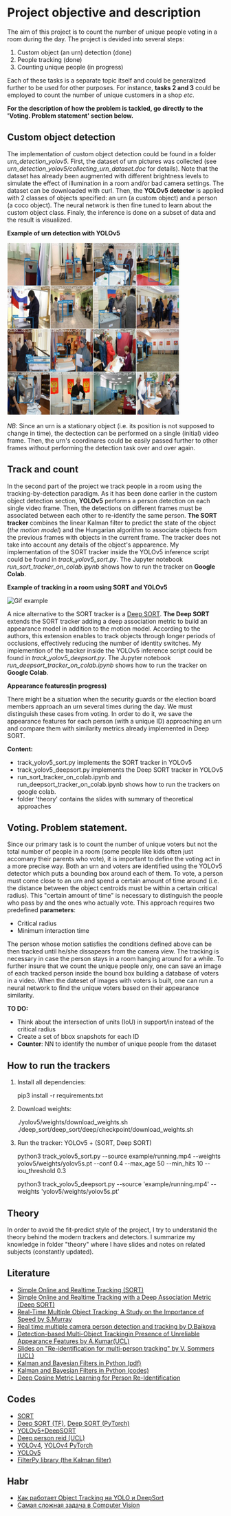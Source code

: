 # Project objective and description

The aim of this project is to count the number of unique people voting in a room during the day.
The project is devided into several steps:

1. Custom object (an urn) detection (done)
2. People tracking (done)
3. Counting unique people (in progress)

Each of these tasks is a separate topic itself and could be generalized further to be used for other purposes.
For instance, **tasks 2 and 3** could be employed to count the number of unique customers in a shop *etc*.  

**For the description of how the problem is tackled, go directly to the 'Voting. Problem statement' section below.**

## Custom object detection 

The implementation of custom object detection could be found in a folder *urn_detection_yolov5*. 
First, the dataset of urn pictures was collected (see *urn_detection_yolov5/collecting_urn_dataset.doc*
for details). Note that the dataset has already been augmented with different brightness levels to simulate the 
effect of illumination in a room and/or bad camera settings. The dataset can be downloaded with curl.
Then, the **YOLOv5 detector** is applied with 2 classes of objects specified: an urn (a custom object) 
and a person (a coco object). The neural network is then fine tuned to learn about the custom 
object class. Finaly, the inference is done on a subset of data and the result is visualized. 

**Example of urn detection with YOLOv5**

<img src="example/urn_detection_inference.jpeg" width="400" class="centerImage">

*NB*: Since an urn is a stationary object (i.e. its position is not supposed to change in time),
the dectection can be performed on a single (initial) video frame. Then, the urn's coordinares could
be easily passed further to other frames without performing the detection task over and over again. 

## Track and count

In the second part of the project we track people in a room using the tracking-by-detection paradigm.
As it has been done earlier in the custom object detection section, **YOLOv5** performs a person
detection on each single video frame. Then, the detections on different frames must be associated 
between each other to re-identify the same person. **The SORT tracker** combines the linear Kalman filter
to predict the state of the object (*the motion model*) and the Hungarian algorithm to associate objects 
from the previous frames with objects in the current frame. The tracker does not take into account any details
of the object's appearence. My implementation of the SORT tracker inside the YOLOv5 inference script could be found in 
*track_yolov5_sort.py*. The Jupyter notebook *run_sort_tracker_on_colab.ipynb* shows how to run the
tracker on **Google Colab**.

**Example of tracking in a room using SORT and YOLOv5**

![Gif example](https://github.com/maxmarkov/track_and_count/blob/master/example/tracker_example.gif)

A nice alternative to the SORT tracker is a [Deep SORT](https://arxiv.org/pdf/1703.07402.pdf).
**The Deep SORT** extends the SORT tracker adding a deep association metric to build an appearance
model in addition to the motion model. According to the authors, this extension enables to track objects
through longer periods of occlusions, effectively reducing the number of identity switches. My implemention
of the tracker inside the YOLOv5 inference script could be found in *track_yolov5_deepsort.py*. The Jupyter
notebook *run_deepsort_tracker_on_colab.ipynb* shows how to run the tracker on **Google Colab**.

**Appearance features(in progress)**

There might be a situation when the security guards or the election board members approach an urn several times during the day.
We must distinguish these cases from voting. In order to do it, we save the appearance features for each person (with a unique ID) 
approaching an urn and compare them with similarity metrics already implemented in Deep SORT.

**Content:**

- track_yolov5_sort.py implements the SORT tracker in YOLOv5
- track_yolov5_deepsort.py implements the Deep SORT tracker in YOLOv5
- run_sort_tracker_on_colab.ipynb and run_deepsort_tracker_on_colab.ipynb shows how to run the trackers on google colab. 
- folder 'theory' contains the slides with summary of theoretical approaches  

## Voting. Problem statement.

Since our primary task is to count the number of unique voters but not the total number of people in a room (some people like kids
often just accomany their parents who vote), it is important to define the voting act in a more precise way. Both an urn and voters are
identified using the YOLOv5 detector which puts a bounding box around each of them. To vote, a person must come close to an urn and 
spend a certain amount of time around (i.e. the distance between the object centroids must be within a certain critical radius). This 
"certain amount of time" is necessary to distinguish the people who pass by and the ones who actually vote. This approach requires two
predefined **parameters**: 

- Critical radius
- Minimum interaction time

The person whose motion satisfies the conditions defined above can be then tracked until he/she dissapears from the camera view. The 
tracking is necessary in case the person stays in a room hanging around for a while. To further insure that we count the unique people only,
one can save an image of each tracked person inside the bound box building a database of voters in a video. When the dateset of images with
voters is built, one can run a neural network to find the unique voters based on their appearance similarity.     

**TO DO:**
- Think about the intersection of units (IoU) in support/in instead of the critical radius
- Create a set of bbox snapshots for each ID
- **Counter**: NN to identify the number of unique people from the dataset

## How to run the trackers

1. Install all dependencies:

    pip3 install -r requirements.txt

2. Download weights:
     
    ./yolov5/weights/download_weights.sh   
    ./deep_sort/deep_sort/deep/checkpoint/download_weights.sh

3. Run the tracker: YOLOv5 + (SORT, Deep SORT)

     python3 track_yolov5_sort.py --source example/running.mp4 --weights yolov5/weights/yolov5s.pt --conf 0.4 --max_age 50 --min_hits 10 --iou_threshold 0.3

     python3 track_yolov5_deepsort.py --source 'example/running.mp4' --weights 'yolov5/weights/yolov5s.pt'

## Theory

In order to avoid the fit-predict style of the project, I try to understanid the theory behind the modern trackers and detectors.
I summarize my knowledge in folder "theory" where I have slides and notes on related subjects (constantly updated). 

## Literature

- [Simple Online and Realtime Tracking (SORT)](https://arxiv.org/abs/1602.00763)
- [Simple Online and Realtime Tracking with a Deep Association Metric (Deep SORT)](https://arxiv.org/pdf/1703.07402.pdf)
- [Real-Time Multiple Object Tracking: A Study on the Importance of Speed by S.Murray](https://arxiv.org/pdf/1709.03572.pdf)
- [Real time multiple camera person detection and tracking by D.Baikova](https://repositorio.iscte-iul.pt/handle/10071/17743)
- [Detection-based Multi-Object Trackingin Presence of Unreliable Appearance Features by A.Kumar(UCL)](https://sites.uclouvain.be/ispgroup/uploads//Main/PHDAKC_thesis.pdf)
- [Slides on "Re-identification for multi-person tracking" by V. Sommers (UCL)](https://sites.uclouvain.be/ispgroup/uploads//ISPS/ABS220720_slides.pdf)
- [Kalman and Bayesian Filters in Python (pdf)](https://elec3004.uqcloud.net/2015/tutes/Kalman_and_Bayesian_Filters_in_Python.pdf)
- [Kalman and Bayesian Filters in Python (codes)](https://github.com/rlabbe/Kalman-and-Bayesian-Filters-in-Python)
- [Deep Cosine Metric Learning for Person Re-Identification](https://elib.dlr.de/116408/1/WACV2018.pdf)

## Codes

- [SORT](https://github.com/abewley/sort)
- [Deep SORT (TF)](https://github.com/nwojke/deep_sort), [Deep SORT (PyTorch)](https://github.com/ZQPei/deep_sort_pytorch)
- [YOLOv5+DeepSORT](https://github.com/mikel-brostrom/Yolov5_DeepSort_Pytorch)
- [Deep person reid (UCL)](https://github.com/VlSomers/deep-person-reid)
- [YOLOv4](https://github.com/AlexeyAB/darknet), [YOLOv4 PyTorch](https://github.com/Tianxiaomo/pytorch-YOLOv4)
- [YOLOv5](https://github.com/ultralytics/yolov5)
- [FilterPy library (the Kalman filter)](https://filterpy.readthedocs.io/en/latest/)

## Habr

- [Как работает Object Tracking на YOLO и DeepSort](https://habr.com/en/post/514450/)
- [Самая сложная задача в Computer Vision](https://habr.com/en/company/recognitor/blog/505694/) 

